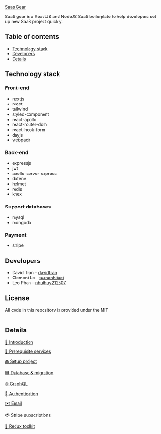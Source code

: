 [Saas Gear](https://github.com/JSLancerTeam/saasgear)  
  
SaaS gear is a ReactJS and NodeJS SaaS boilerplate to help developers set up new SaaS project quickly.

## Table of contents
- [Technology stack](#technology-stack)
- [Developers](#developers)
- [Details](#details)

## Technology stack

### Front-end
- nextjs
- react
- tailwind
- styled-component
- react-apollo
- react-router-dom
- react-hook-form
- dayjs
- webpack

### Back-end
- expressjs
- jwt
- apollo-server-express
- dotenv
- helmet
- redis
- knex

### Support databases
- mysql
- mongodb

### Payment
- stripe

## Developers
- David Tran - [davidtran](http://github.com/davidtran)
- Clement Le - [tuananhitoct](https://github.com/tuananhitoct)
- Leo Phan - [nhuthuy212507](https://github.com/nhuthuy212507)
## License
All code in this repository is provided under the MIT  
<br>
  
## Details
[:loudspeaker: Introduction](https://www.notion.so/1b80e32f72664f888ad72938dda0e655)

[:watermelon: Prerequisite services](https://www.notion.so/4c0262f5369f45c9a73ef7f874111685)

[:oncoming_automobile: Setup project](https://www.notion.so/8d1e7f8ccd82481e9dd7a9a1948dabb6)

[:blue_square: Database & migration](https://www.notion.so/19542c8def044cbbacce7ea35935b748)

[:globe_with_meridians: GraphQL](https://www.notion.so/37c7124e19d54286bc88cd2073af0763)

[:closed_lock_with_key: Authentication](https://www.notion.so/7730e672a5134823aa62066c52033669)

[:envelope: Email](https://www.notion.so/b7a7f355cad14f5e971b32c322462372)

[:credit_card: Stripe subscriptions](https://www.notion.so/9dd1cc634f03439a8b8a3ba01030f7f9)

[:ear_of_rice: Redux toolkit](https://www.notion.so/9f873e9d7b7d474d856ec511e184e9b6)
